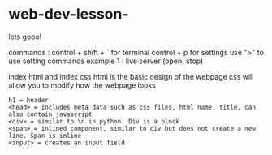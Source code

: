 # web-dev-lesson-

lets gooo!

commands :
control + shift + ´ for terminal
control + p for settings
use ">" to use setting commands
example 1 : live server (open, stop)

index html and index css
html is the basic design of the webpage
css will allow you to modify how the webpage looks

    h1 = header
    <head> = includes meta data such as css files, html name, title, can also contain javascript
    <div> = similar to \n in python. Div is a block
    <span> = inlined component, similar to div but does not create a new line. Span is inline
    <input> = creates an input field
